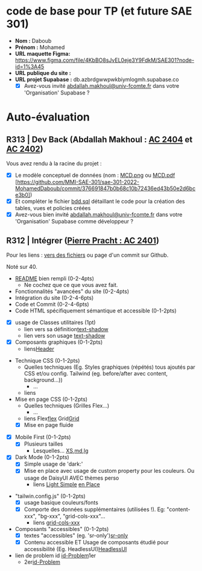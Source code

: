 # code de base pour TP (et future SAE 301)

- **Nom :** Daboub
- **Prénom :** Mohamed
- **URL maquette Figma:** https://www.figma.com/file/4KbBO8sJvEL0eje3Y9FdkM/SAE301?node-id=1%3A45
- **URL publique du site :**
- **URL projet Supabase :** db.azbrdgwwpwkbiymlogmh.supabase.co
  - [x] Avez-vous invité abdallah.makhoul@univ-fcomte.fr dans votre 'Organisation' Supabase ?

# Auto-évaluation

## R313 | Dev Back (Abdallah Makhoul : [AC 2404](https://moodle.univ-fcomte.fr/mod/assign/view.php?id=612670) et [AC 2402](https://moodle.univ-fcomte.fr/mod/assign/view.php?id=612669))

Vous avez rendu à la racine du projet :

- [x] Le modèle conceptuel de données (nom : [MCD.png](/MCD.png) ou [MCD.pdf](/MCD.pdf) [https://github.com/MMI-SAE-301/sae-301-2022-MohamedDaboub/commit/376691847b0b68c10b72436ed43b50e2d6bce3b0])
- [x] Et compléter le fichier [bdd.sql](/bdd.sql) détaillant le code pour la création des tables, vues et policies créées
- [x] Avez-vous bien invité abdallah.makhoul@univ-fcomte.fr dans votre 'Organisation' Supabase comme développeur ?

## R312 | Intégrer ([Pierre Pracht : AC 2401](https://moodle.univ-fcomte.fr/mod/assign/view.php?id=612668))

Pour les liens :
[vers des fichiers](https://docs.github.com/en/repositories/managing-your-repositorys-settings-and-features/customizing-your-repository/about-readmes#relative-links-and-image-paths-in-readme-files) ou page d'un commit sur Github.

Noté sur 40.

- [README](/README.md) bien rempli (0-2-4pts)
  - Ne cochez que ce que vous avez fait.
- Fonctionnalités "avancées" du site (0-2-4pts)
- Intégration du site (0-2-4-6pts)
- Code et Commit (0-2-4-6pts)
- Code HTML spécifiquement sémantique et accessible (0-1-2pts)

- [x] usage de Classes utilitaires (1pt)
  - lien vers sa définition[text-shadow](/src/index.css#L8)
  - lien vers son usage [text-shadow](/src/pages/Connexion.vue#L18)
- [x] Composants graphiques (0-1-2pts)
  - liens[Header](/src/components/header.vue)
- Technique CSS (0-1-2pts)
  - Quelles techniques (Eg. Styles graphiques (répétés) tous ajoutés par CSS et/ou
    config. Tailwind (eg. before/after avec content, background...))
    - ...
  - liens
- Mise en page CSS (0-1-2pts)
  - Quelles techniques (Grilles Flex...)
    - ...
  - liens Flex[flex](/src/pages/index.vue#L53) Grid[Grid](/src/pages/Inspirations.vue#L9)
  - [x] Mise en page fluide
- [x] Mobile First (0-1-2pts)
  - [x] Plusieurs tailles
    - Lesquelles... [XS](/src/components/Footer.vue#L21),[md](/src/components/Footer.vue#L21),[lg](/src/components/Footer.vue#L22)
- [x] Dark Mode (0-1-2pts)
  - [x] Simple usage de 'dark:'
  - [x] Mise en place avec usage de custom property pour les couleurs. Ou usage de DaisyUI AVEC thèmes perso
    - liens [Light Simple](/src/components/Footer.vue#L25) [en Place](/src/index.css#L17)
- "tailwin.config.js" (0-1-2pts)
  - [x] usage basique couleurs/fonts
  - [x] Comporte des données supplémentaires (utilisées !). Eg: "content-xxx", "bg-xxx", "grid-cols-xxx"...
    - liens [grid-cols-xxx](/src/pages/Inspirations.vue#L9)
- Composants "accessibles" (0-1-2pts)
  - [x] textes "accessibles" (eg. 'sr-only')[sr-only](/src/components/header.vue#12)
  - [x] Contenu accessible ET Usage de composants étudié pour accessibilité (Eg. HeadlessUI)[HeadlessUI](/src/components/FormMontre.vue#L126)
- lien de problem id [id-Problem](/src/components/FormMontre.vue#L66)1er
  - 2er[id-Problem](/src/components/Formpaye.vue#L64)

[^1]: Supprimez les mentions inutiles.
